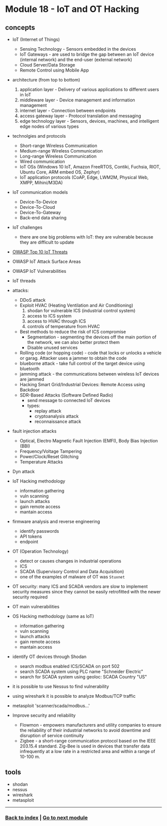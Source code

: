 # Module 18 - IoT and OT Hacking

## concepts
- IoT (Internet of Things)
    - Sensing Technology - Sensors embedded in the devices
    - IoT Gateways - are used to bridge the gap between an IoT device (internal network) and the end-user (external network)
    - Cloud Server/Data Storage
    - Remote Control using Mobile App
- architecture (from top to bottom)
    1. application layer - Delivery of various applications to different users in IoT
    2. middleware layer - Device management and information management 
    3. internet layer - Connection between endpoints
    4. access gateway layer - Protocol translation and messaging
    5. edge technology layer - Sensors, devices, machines, and intelligent edge nodes of various types
- technolgies and protocols
    - Short-range Wireless Communication
    - Medium-range Wireless Communication
    - Long-range Wireless Communication
    - Wired communication
    - IoT OSs (Windows 10 IoT, Amazon FreeRTOS, Contiki, Fuchsia, RIOT, Ubuntu Core, ARM embed OS, Zephyr)
    - IoT application protocols (CoAP, Edge, LWM2M, Physical Web, XMPP, Mihini/M3DA)
- IoT communication models
    - Device-To-Device
    - Device-To-Cloud
    - Device-To-Gateway
    - Back-end data sharing
- IoT challenges
    - there are one big problems with IoT: they are vulnerable because they are difficult to update
- [OWASP Top 10 IoT Threats](https://wiki.owasp.org/index.php/OWASP_Internet_of_Things_Project#tab=IoT_Top_10)
- OWASP IoT Attack Surface Areas
- OWASP IoT Vulnerabilities
- IoT threads
- attacks:
    - DDoS attack
    - Exploit HVAC (Heating Ventilation and Air Conditioning)
        1. shodan for vulnerable ICS (industrial control system)
        2. access to ICS system
        3. access to HVAC through ICS
        4. controls of temperature from HVAC
    - Best methods to reduce the risk of ICS compromise
        - Segmentation - segmenting the devices off the main portion of the network, we can also better protect them
        - Disable unused services
    - Rolling code (or hopping code) - code that locks or unlocks a vehicle or garag. Attacker uses a jammer to obtain the code
    - blueborne attack - take full control of the target device using bluetooth
    - jamming attack - the communications between wireless IoT devices are jammed
    - Hacking Smart Grid/Industrial Devices: Remote Access using Backdoor
    - SDR-Based Attacks (Software Defined Radio)
        - send message to connected IoT devices
        - types:
            - replay attack
            - cryptoanalysis attack
            - reconnaissance attack
- fault injection attacks
    - Optical, Electro Magnetic Fault Injection (EMFI), Body Bias Injection (BBI) 
    - Frequency/Voltage Tampering
    - Power/Clock/Reset Glitching
    - Temperature Attacks
- Dyn attack

- IoT Hacking methodology
    - information gathering
    - vuln scanning
    - launch attacks
    - gain remote access
    - mantain access
- firmware analysis and reverse engineering
    - identify passwords
    - API tokens
    - endpoint
- OT (Operation Technology)
    - detect or causes changes in industrial operations
    - ICS
    - SCADA (Supervisory Control and Data Acquisition)
    - one of the examples of malware of OT was `Stuxnet`
- OT security: many ICS and SCADA vendors are slow to implement security measures since they cannot be easily retrofitted with the newer security required
- OT main vulnerabilities
- OS Hacking methodology (same as IoT)
    - information gathering
    - vuln scanning
    - launch attacks
    - gain remote access
    - mantain access
- identify OT devices through Shodan
    - search modbus enabled ICS/SCADA on port 502
    - search SCADA system using PLC name "Schneider Electric"
    - search for SCADA system using geoloc: SCADA Country "US"
- it is possible to use Nessus to find vulnerability
- using wireshark it is possible to analyze Modbus/TCP traffic
- metasploit 'scanner/scada/modbus...'
- Improve security and reliability 
    - Flowmon - empowers manufacturers and utility companies to ensure the reliability of their industrial networks to avoid downtime and disruption of service continuity
    - Zigbee - a short-range communication protocol based on the IEEE 203.15.4 standard. Zig-Bee is used in devices that transfer data infrequently at a low rate in a restricted area and within a range of 10-100 m.
## tools
- shodan
- nessus
- wireshark
- metasploit

---
### [Back to index](../README.md) | [Go to next module](19.md)